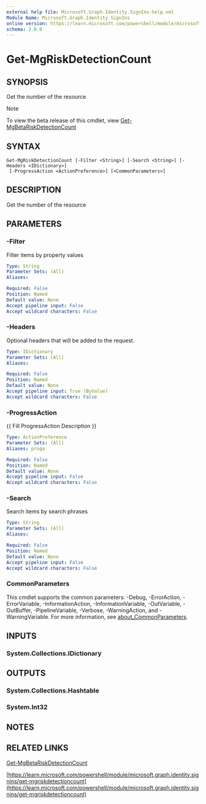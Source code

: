 ```yaml
---
external help file: Microsoft.Graph.Identity.SignIns-help.xml
Module Name: Microsoft.Graph.Identity.SignIns
online version: https://learn.microsoft.com/powershell/module/microsoft.graph.identity.signins/get-mgriskdetectioncount
schema: 2.0.0
---
```


# Get-MgRiskDetectionCount

## SYNOPSIS
Get the number of the resource

> [!NOTE]
> To view the beta release of this cmdlet, view [Get-MgBetaRiskDetectionCount](/powershell/module/Microsoft.Graph.Beta.Identity.SignIns/Get-MgBetaRiskDetectionCount?view=graph-powershell-beta)

## SYNTAX

```
Get-MgRiskDetectionCount [-Filter <String>] [-Search <String>] [-Headers <IDictionary>]
 [-ProgressAction <ActionPreference>] [<CommonParameters>]
```

## DESCRIPTION
Get the number of the resource

## PARAMETERS

### -Filter
Filter items by property values

```yaml
Type: String
Parameter Sets: (All)
Aliases:

Required: False
Position: Named
Default value: None
Accept pipeline input: False
Accept wildcard characters: False
```

### -Headers
Optional headers that will be added to the request.

```yaml
Type: IDictionary
Parameter Sets: (All)
Aliases:

Required: False
Position: Named
Default value: None
Accept pipeline input: True (ByValue)
Accept wildcard characters: False
```

### -ProgressAction
{{ Fill ProgressAction Description }}

```yaml
Type: ActionPreference
Parameter Sets: (All)
Aliases: proga

Required: False
Position: Named
Default value: None
Accept pipeline input: False
Accept wildcard characters: False
```

### -Search
Search items by search phrases

```yaml
Type: String
Parameter Sets: (All)
Aliases:

Required: False
Position: Named
Default value: None
Accept pipeline input: False
Accept wildcard characters: False
```

### CommonParameters
This cmdlet supports the common parameters: -Debug, -ErrorAction, -ErrorVariable, -InformationAction, -InformationVariable, -OutVariable, -OutBuffer, -PipelineVariable, -Verbose, -WarningAction, and -WarningVariable. For more information, see [about_CommonParameters](http://go.microsoft.com/fwlink/?LinkID=113216).

## INPUTS

### System.Collections.IDictionary
## OUTPUTS

### System.Collections.Hashtable
### System.Int32
## NOTES

## RELATED LINKS
[Get-MgBetaRiskDetectionCount](/powershell/module/Microsoft.Graph.Beta.Identity.SignIns/Get-MgBetaRiskDetectionCount?view=graph-powershell-beta)

[https://learn.microsoft.com/powershell/module/microsoft.graph.identity.signins/get-mgriskdetectioncount](https://learn.microsoft.com/powershell/module/microsoft.graph.identity.signins/get-mgriskdetectioncount)






